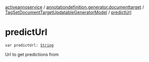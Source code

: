 [activeannoservice](../../index.md) / [annotationdefinition.generator.documenttarget](../index.md) / [TagSetDocumentTargetUpdatableGeneratorModel](index.md) / [predictUrl](./predict-url.md)

# predictUrl

`var predictUrl: `[`String`](https://kotlinlang.org/api/latest/jvm/stdlib/kotlin/-string/index.html)

Url to get predictions from

